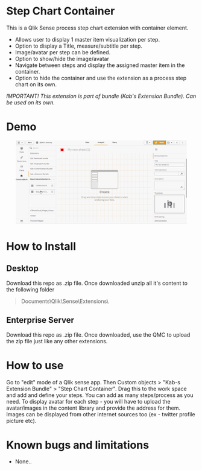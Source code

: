 # Step Chart Container
This is a Qlik Sense process step chart extension with container element. 

- Allows user to display 1 master item visualization per step.
- Option to display a Title, measure/subtitle per step. 
- Image/avatar per step can be defined.
- Option to show/hide the image/avatar
- Navigate between steps and display the assigned master item in the container. 
- Option to hide the container and use the extension as a process step chart on its own.


_IMPORTANT! This extension is part of bundle (Kab's Extension Bundle). Can be used on its own._

# Demo
<p align="center">
  <img width="90%" alt="step-chart-container" src="https://github.com/kabir-rab/step-chart-container/blob/master/lib/img/step-chart-container-3.gif">
</p>

# How to Install
## Desktop
Download this repo as .zip file. Once downloaded unzip all it's content to the following folder 
> Documents\Qlik\Sense\Extensions\

## Enterprise Server
Download this repo as .zip file. Once downloaded, use the QMC to upload the zip file just like any other extensions.

# How to use
Go to "edit" mode of a Qlik sense app. Then Custom objects > "Kab-s Extension Bundle" > "Step Chart Container". Drag this to the work space and add and define your steps. You can add as many steps/process as you need. To display avatar for each step - you will have to upload the avatar/images in the content library and provide the address for them. Images can be displayed from other internet sources too (ex - twitter profile picture etc).

# Known bugs and limitations
 - None..